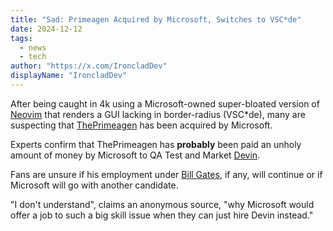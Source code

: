 ```yaml
---
title: "Sad: Primeagen Acquired by Microsoft, Switches to VSC*de"
date: 2024-12-12
tags: 
  - news
  - tech
author: "https://x.com/IroncladDev"
displayName: "IroncladDev"
---
```


After being caught in 4k using a Microsoft-owned super-bloated version of [Neovim](https://x.com/Neovim) that renders a GUI lacking in border-radius (VSC*de), many are suspecting that [ThePrimeagen](https://x.com/theo) has been acquired by Microsoft.

Experts confirm that ThePrimeagen has **probably** been paid an unholy amount of money by Microsoft to QA Test and Market [Devin](https://x.com/ScottWu46).

Fans are unsure if his employment under [Bill Gates](https://x.com/BillGates), if any, will continue or if Microsoft will go with another candidate.

"I don't understand", claims an anonymous source, "why Microsoft would offer a job to such a big skill issue when they can just hire Devin instead."
